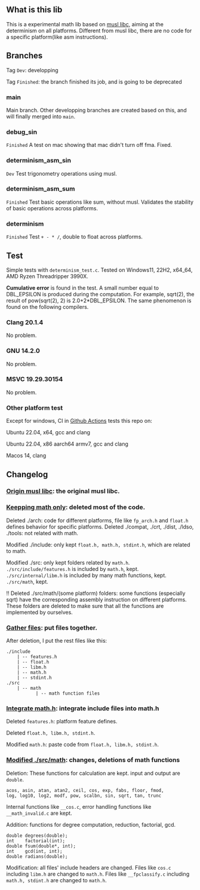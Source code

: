 ## What is this lib
This is a experimental math lib based on [musl libc](https://musl.libc.org/), aiming at the determinism on all platforms. Different from musl libc, there are no code for a specific platform(like asm instructions). 

## Branches
Tag `Dev`: developping

Tag `Finished`: the branch finished its job, and is going to be deprecated
### main
Main branch. Other developping branches are created based on this, and will finally merged into `main`.
### debug_sin
`Finished` A test on mac showing that mac didn't turn off fma. Fixed.
### determinism_asm_sin
`Dev` Test trigonometry operations using musl. 
### determinism_asm_sum
`Finished` Test basic operations like sum, without musl. Validates the stability of basic operations across platforms.
### determinism
`Finished` Test `+ - * /`, double to float across platforms.

## Test
Simple tests with `determinism_test.c`. Tested on Windows11, 22H2, x64_64, AMD Ryzen Threadripper 3990X. 

**Cumulative error** is found in the test. A small number equal to DBL_EPSILON is produced during the computation. 
For example, sqrt(2), the result of pow(sqrt(2), 2) is 2.0+2*DBL_EPSILON. The same phenomenon is found on the following compilers. 
### Clang 20.1.4
No problem.
### GNU 14.2.0
No problem.
### MSVC 19.29.30154
No problem.

### Other platform test
Except for windows, CI in [Github Actions](https://github.com/PrimedErwin/deterministic-math/actions) tests this repo on:

Ubuntu 22.04, x64, gcc and clang

Ubuntu 22.04, x86 aarch64 armv7, gcc and clang

Macos 14, clang

## Changelog
### [Origin musl libc](https://github.com/PrimedErwin/deterministic-math/commit/a5c1df1e2ae5a744c28a7bc4167d0b90ceec297e): the original musl libc.
### [Keepping math only](https://github.com/PrimedErwin/deterministic-math/commit/00146e092a89ddc9d3afb56438dee311981978af): deleted most of the code.
Deleted ./arch: code for different platforms, file like `fp_arch.h` and `float.h` defines behavior for specific platforms. 
Deleted ./compat, ./crt, ./dist, ./ldso, ./tools: not related with math. 

Modified ./include: only kept `float.h, math.h, stdint.h`, which are related to math. 

Modified ./src: only kept folders related by `math.h`. `./src/include/features.h` is included by `math.h`, kept. `./src/internal/libm.h` is included by many math functions, kept. `./src/math`, kept. 

!! Deleted ./src/math/(some platform) folders: some functions (especially sqrt) have the corresponding assembly instruction on different platforms. These folders are deleted to make sure that all the functions are implemented by ourselves.
### [Gather files](https://github.com/PrimedErwin/deterministic-math/commit/afa45a78c17b8a86d1a86f90bff9920d93849d34): put files together. 
After deletion, I put the rest files like this:
```
./include
    | -- features.h
    | -- float.h
    | -- libm.h
    | -- math.h
    | -- stdint.h
./src
    | -- math
           | -- math function files
```
### [Integrate math.h](https://github.com/PrimedErwin/deterministic-math/commit/1f3874a66037aa904484768fde94a3ef943114a1): integrate include files into math.h
Deleted `features.h`: platform feature defines.

Deleted `float.h, libm.h, stdint.h`.

Modified `math.h`: paste code from `float.h, libm.h, stdint.h`.
### [Modified ./src/math](https://github.com/PrimedErwin/deterministic-math/commit/98724ef2ca8a03c80a0afd570c4b217fe95fb210): changes, deletions of math functions
Deletion: These functions for calculation are kept. input and output are `double`.
```
acos, asin, atan, atan2, ceil, cos, exp, fabs, floor, fmod, 
log, log10, log2, modf, pow, scalbn, sin, sqrt, tan, trunc
```
Internal functions like `__cos.c`, error handling functions like `__math_invalid.c` are kept.

Addition: functions for degree computation, reduction, factorial, gcd. 
```
double degrees(double);
int    factorial(int);
double fsum(double*, int);
int    gcd(int, int);
double radians(double);
```

Modification: all files' include headers are changed. 
Files like `cos.c` including `libm.h` are changed to `math.h`.
Files like `__fpclassify.c` including `math.h, stdint.h` are changed to `math.h`.


